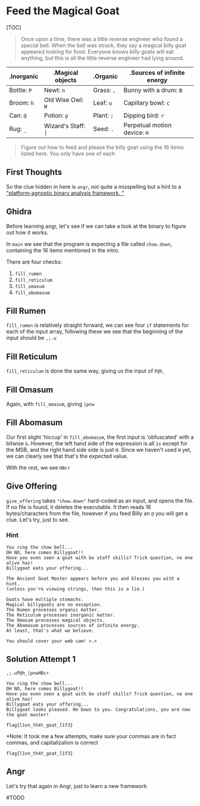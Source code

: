 # Feed the Magical Goat

[TOC]

> Once upon a time, there was a little reverse engineer who found a special bell. When the bell was struck, they say a magical billy goat appeared looking for food. Everyone knows billy goats will eat anything, but this is all the little reverse engineer had lying around.

| .Inorganic  | .Magical objects        | .Organic    | .Sources of infinite energy  |
| ----------- | ----------------------- | ----------- | ---------------------------- |
| Bottle: `P` | Newt: `n`               | Grass:  `,` | Bunny with a drum: `B`       |
| Broom: `h`  | Old Wise Owl: `W`       | Leaf: `u`   | Capillary bowl: `c`          |
| Can: `@`    | Potion: `p`             | Plant: `;`  | Dipping bird: `r`            |
| Rug: `_`    | Wizard's Staff:  ` \| ` | Seed: `.`   | Perpetual motion device: `H` |

> Figure out how to feed and please the billy goat using the 16 items listed here. You only have one of each

## First Thoughts

So the clue hidden in here is `angr`, not quite a misspelling but a hint to a ["platform-agnostic binary analysis framework. "](https://github.com/angr/angr)

## Ghidra

Before learning angr, let's see if we can take a look at the binary to figure out how it works.

In `main` we see that the program is expecting a file called `chow.down`, containing the 16 items mentioned in the intro.

There are four checks:
1. `fill_rumen`
2. `fill_reticulum`
3. `fill_omasum`
4. `fill_abomasum`

## Fill Rumen

`fill_rumen` is relatively straight forward, we can see four `if` statements for each of the input array, following these we see that the beginning of the input should be `,;.u`

## Fill Reticulum

`fill_reticulum` is done the same way, giving us the input of `P@h_`


## Fill Omasum

Again, with `fill_omasum`, giving `|pnw`

## Fill Abomasum

Our first slight 'hiccup' in `fill_abomasum`, the first input is 'obfuscated' with a bitwise `&`. However, the left hand side of the expression is all `1s` except for the MSB, and the right hand side side is just `H`. Since we haven't used `H` yet, we can clearly see that that's the expected value.

With the rest, we see `HBcr`

## Give Offering

`give_offering` takes `"chow.down"` hard-coded as an input, and opens the file. If no file is found, it deletes the executable. It then reads 16 bytes/characters from the file, however if you feed Billy an `@` you will get a clue. Let's try, just to see.

### Hint

```text
You ring the chow bell...
OH NO, here comes Billygoat!!
Have you even seen a goat with bo staff skills? Trick question, no one alive has!
Billygoat eats your offering...

The Ancient Goat Master appears before you and blesses you with a hint.
(unless you're viewing strings, then this is a lie.)

Goats have multiple stomachs.
Magical billygoats are no exception.
The Rumen processes organic matter.
The Reticulum processes inorganic matter.
The Omasum processes magical objects.
The Abomasum processes sources of infinite energy.
At least, that's what we believe.

You should cover your web cam! >.<
```

## Solution Attempt 1

`,;.uP@h_|pnwHBcr`

```text
You ring the chow bell...
OH NO, here comes Billygoat!!
Have you even seen a goat with bo staff skills? Trick question, no one alive has!
Billygoat eats your offering...
Billygoat looks pleased. He bows to you. Congratulations, you are now the goat master!

flag{l1vn_th4t_goat_l1f3}

```

*Note: It took me a few attempts, make sure your commas are in fact commas, and capitalization is correct

`flag{l1vn_th4t_goat_l1f3}`

## Angr

Let's try that again in Angr, just to learn a new framework

#TODO